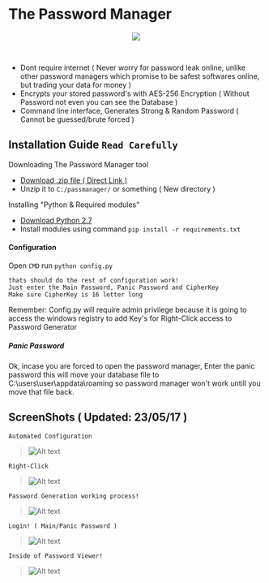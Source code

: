 # The Password Manager
<p align="center">
  <img src="http://orig06.deviantart.net/f419/f/2013/294/b/4/animated_3d_python_powered_logo120frame_apng_by_metallicow-d6rdza2.png">
</p><br />

 * Dont require internet ( Never worry for password leak online, unlike other password managers which promise to be safest softwares online, but trading your data for money ) 
 * Encrypts your stored password's with AES-256 Encryption ( Without Password not even you can see the Database )
 * Command line interface, Generates Strong & Random Password ( Cannot be guessed/brute forced )

## Installation Guide `Read Carefully`
Downloading The Password Manager tool
* [Download .zip file ( Direct Link )](https://codeload.github.com/roothaxor/The-Password-Manager/zip/master)
* Unzip it to `C:/passmanager/` or something ( New directory )

Installing "Python & Required modules"

* [Download Python 2.7](https://www.python.org/downloads/windows/)
* Install modules using command `pip install -r requirements.txt` 

#### Configuration
Open `CMD` run `python config.py`
```
thats should do the rest of configuration work!
Just enter the Main Password, Panic Password and CipherKey
Make sure CipherKey is 16 letter long
```
Remember: Config.py will require admin privilege because it is going to access the windows registry to add Key's for Right-Click access to Password Generator
##### Panic Password

Ok, incase you are forced to open the password manager, Enter the panic password
this will move your database file to C:\users\user\appdata\roaming
so password manager won't work untill you move that file back.

## ScreenShots ( Updated: 23/05/17 )
`Automated Configuration` </br>
> ![Alt text](https://github.com/roothaxor/The-Password-Manager/blob/master/Screenshots/config.png)


`Right-Click` </br>
> ![Alt text](https://github.com/roothaxor/The-Password-Manager/blob/master/Screenshots/right_click.png)


`Password Generation working process!` </br>
> ![Alt text](https://github.com/roothaxor/The-Password-Manager/blob/master/Screenshots/pass_gen.png)


`Login! ( Main/Panic Password ) ` </br>
> ![Alt text](https://github.com/roothaxor/The-Password-Manager/blob/master/Screenshots/pass_view.png)


`Inside of Password Viewer!` </br>
> ![Alt text](https://github.com/roothaxor/The-Password-Manager/blob/master/Screenshots/pass_view_example.png)
